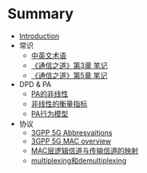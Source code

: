 # Summary

* [Introduction](README.md)
* 常识
    * [中英文术语](Common/2020-08-04-norms.md)
    * [《通信之道》第3章 笔记](Common/2020-08-30-tong-xin-zhi-dao-Chapter-3.md)
    * [《通信之道》第5章 笔记](Common/2020-08-31-tong-xin-zhi-dao-Chapter-5.md)
* DPD & PA
    * [PA的非线性](DPD_PA/2020-08-01-nonlinear-of-PA.md)
    * [非线性的衡量指标](DPD_PA/2020-08-02-indices-of-nonlinear.md)
    * [PA行为模型](DPD_PA/2020-08-03-PA-behavior-model.md)
* 协议
    * [3GPP 5G Abbresvaitions](Protocol/2019-08-30-3gpp-5g-abbresvaitions.md)
    * [3GPP 5G MAC overview](Protocol/2019-08-30-3gpp-5g-mac-overview.md)
    * [MAC层逻辑信道与传输信道的映射](Protocol/2019-09-02-mapping-between-logical-channels-and-transport-channels.md)
    * [multiplexing和demultiplexing](Protocol/2019-09-02-multiplexing-and-demultiplexing.md)